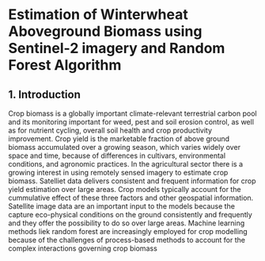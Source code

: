 # Estimation of Winterwheat Aboveground Biomass using Sentinel-2 imagery and Random Forest Algorithm

## 1. Introduction
Crop biomass is a globally important climate-relevant terrestrial carbon pool and its monitoring important for weed, pest and soil erosion control, as well as for nutrient cycling, overall soil health and crop productivity improvement. Crop yield is the marketable fraction of above ground biomass accumulated over a growing season, which varies widely over space and time, because of differences in cultivars, environmental conditions, and agronomic practices. In the agricultural sector there is a growing interest in using remotely sensed imagery to estimate crop biomass. Satelliet data delivers consistent and frequent information for crop yield estimation over large areas. Crop models typically account for the cummulative effect of these three factors and other geospatial information. Satellite image data are an important input to the models because the capture eco-physical conditions on the ground consistently and frequently and they offer the possibility to do so over large areas. Machine learning methods liek random forest are increasingly employed for crop modelling because of the challenges of process-based methods to account for the complex interactions governing crop biomass
